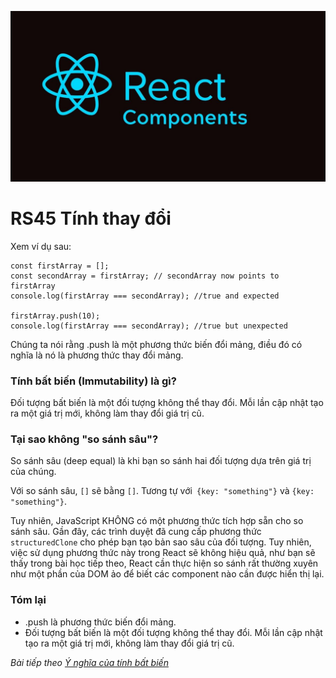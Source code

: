 
![Create-HTML-1](images/components.jpg) 

# RS45 Tính thay đổi

Xem ví dụ sau:

```
const firstArray = [];
const secondArray = firstArray; // secondArray now points to firstArray
console.log(firstArray === secondArray); //true and expected

firstArray.push(10);
console.log(firstArray === secondArray); //true but unexpected
```

Chúng ta nói rằng .push là một phương thức biến đổi mảng, điều đó có nghĩa là nó là phương thức thay đổi mảng.

### Tính bất biến (Immutability) là gì?

Đối tượng bất biến là một đối tượng không thể thay đổi. Mỗi lần cập nhật tạo ra một giá trị mới, không làm thay đổi giá trị cũ.

### Tại sao không "so sánh sâu"?

So sánh sâu (deep equal) là khi bạn so sánh hai đối tượng dựa trên giá trị của chúng.

Với so sánh sâu, `[]` sẽ bằng `[]`. Tương tự với` {key: "something"}` và `{key: "something"}`.

Tuy nhiên, JavaScript KHÔNG có một phương thức tích hợp sẵn cho so sánh sâu. Gần đây, các trình duyệt đã cung cấp phương thức `structuredClone` cho phép bạn tạo bản sao sâu của đối tượng. Tuy nhiên, việc sử dụng phương thức này trong React sẽ không hiệu quả, như bạn sẽ thấy trong bài học tiếp theo, React cần thực hiện so sánh rất thường xuyên như một phần của DOM ảo để biết các component nào cần được hiển thị lại.

### Tóm lại

- .push là phương thức biến đổi mảng.
- Đối tượng bất biến là một đối tượng không thể thay đổi. Mỗi lần cập nhật tạo ra một giá trị mới, không làm thay đổi giá trị cũ.

*Bài tiếp theo [Ý nghĩa của tính bất biến](/lesson/session/session_46_variability_more.md)*